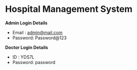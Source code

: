# Hospital Management System

**Admin Login Details**
* Email   : admin@mail.com 
* Password: Password@123

**Doctor Login Details**

* ID      : YDS7L
* Password: password

